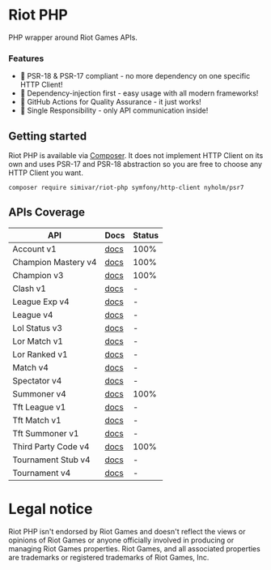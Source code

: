 # Riot PHP
PHP wrapper around Riot Games APIs. 

### Features
- 🎉 PSR-18 & PSR-17 compliant - no more dependency on one specific HTTP Client!
- 🎉 Dependency-injection first - easy usage with all modern frameworks! 
- 🎉 GitHub Actions for Quality Assurance - it just works!
- 🎉 Single Responsibility - only API communication inside!

## Getting started
Riot PHP is available via [Composer](https://getcomposer.org/). It does not implement HTTP Client on its own
and uses PSR-17 and PSR-18 abstraction so you are free to choose any HTTP Client you want. 

```
composer require simivar/riot-php symfony/http-client nyholm/psr7
```

## APIs Coverage
| API                  | Docs                                                              | Status | 
| -------------------- | ----------------------------------------------------------------- | ------ |
| Account v1           | [docs](https://developer.riotgames.com/apis#account-v1)           | 100%   |
| Champion Mastery v4  | [docs](https://developer.riotgames.com/apis#champion-mastery-v4)  | 100%   |
| Champion v3          | [docs](https://developer.riotgames.com/apis#champion-v3)          | 100%   |
| Clash v1             | [docs](https://developer.riotgames.com/apis#clash-v1)             | -      |
| League Exp v4        | [docs](https://developer.riotgames.com/apis#league-exp-v4)        | -      |
| League v4            | [docs](https://developer.riotgames.com/apis#league-v4)            | -      |
| Lol Status v3        | [docs](https://developer.riotgames.com/apis#lol-status-v3)        | -      |
| Lor Match v1         | [docs](https://developer.riotgames.com/apis#lor-match-v1)         | -      |
| Lor Ranked v1        | [docs](https://developer.riotgames.com/apis#lor-ranked-v1)        | -      |
| Match v4             | [docs](https://developer.riotgames.com/apis#match-v4)             | -      |
| Spectator v4         | [docs](https://developer.riotgames.com/apis#spectator-v4)         | -      |
| Summoner v4          | [docs](https://developer.riotgames.com/apis#summoner-v4)          | 100%   |
| Tft League v1        | [docs](https://developer.riotgames.com/apis#tft-league-v1)        | -      |
| Tft Match v1         | [docs](https://developer.riotgames.com/apis#tft-match-v1)         | -      |
| Tft Summoner v1      | [docs](https://developer.riotgames.com/apis#tft-summoner-v1)      | -      |
| Third Party Code v4  | [docs](https://developer.riotgames.com/apis#third-party-code-v4)  | 100%   |
| Tournament Stub v4   | [docs](https://developer.riotgames.com/apis#tournament-stub-v4)   | -      |
| Tournament v4        | [docs](https://developer.riotgames.com/apis#tournament-v4)        | -      |

# Legal notice
Riot PHP isn't endorsed by Riot Games and doesn't reflect the views or opinions of Riot Games or anyone officially 
involved in producing or managing Riot Games properties. Riot Games, and all associated properties are trademarks 
or registered trademarks of Riot Games, Inc.
